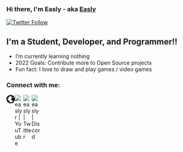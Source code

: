 ### Hi there, I'm Easly - aka [Easly][website]

[![Twitter Follow](https://img.shields.io/twitter/follow/Easly?color=1DA1F2&logo=twitter&style=for-the-badge)](https://twitter.com/easllly)

## I'm a Student, Developer, and Programmer!!

-  I’m currently learning nothing
-  2022 Goals: Contribute more to Open Source projects
-  Fun fact: I love to draw and play games / video games

### Connect with me:

[<img align="left" alt="easly.com" width="22px" src="https://raw.githubusercontent.com/iconic/open-iconic/master/svg/globe.svg" />][website]
[<img align="left" alt="easlyr | YouTube" width="22px" src="https://cdn.jsdelivr.net/npm/simple-icons@v3/icons/youtube.svg" />][youtube]
[<img align="left" alt="easly | Twitter" width="22px" src="https://cdn.jsdelivr.net/npm/simple-icons@v3/icons/twitter.svg" />][twitter]
[<img align="left" alt="easly | Discord" width="22px" src="https://cdn.jsdelivr.net/npm/simple-icons@v3/icons/discord.svg" />][discord]




[website]: https://easly.w3spaces.com
[twitter]: https://twitter.com/easllly
[youtube]: https://youtube.com/channel/UC7LUTMfCKKXUVuA111kt3nw
[discord]: https://discord.gg/kFTnqzpsUM
